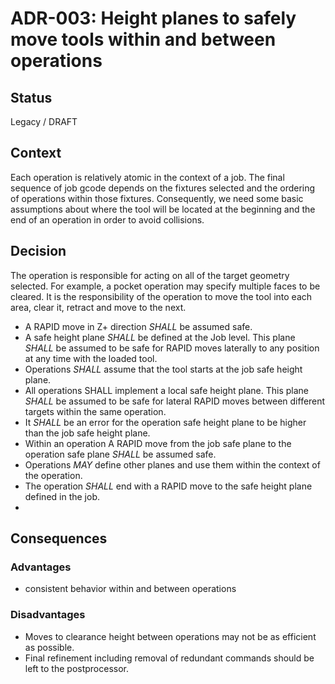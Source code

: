 # ADR-003: Height planes to safely move tools within and between operations

## Status
Legacy / DRAFT

## Context
Each operation is relatively atomic in the context of a job.
The final sequence of job gcode depends on the fixtures selected and the ordering of operations within those fixtures.
Consequently, we need some basic assumptions about where the tool will be located at the beginning and the end of an operation in order to avoid collisions.

## Decision
The operation is responsible for acting on all of the target geometry selected.  For example, a pocket operation may specify multiple faces to be cleared.  It is the responsibility of the operation to move the tool into each area, clear it, retract and move to the next.

- A RAPID move in Z+ direction _SHALL_ be assumed safe.
- A safe height plane _SHALL_ be defined at the Job level.  This plane _SHALL_ be assumed to be safe for RAPID moves laterally to any position at any time with the loaded tool.
- Operations _SHALL_ assume that the tool starts at the job safe height plane.
- All operations SHALL implement a local safe height plane. This plane _SHALL_ be assumed to be safe for lateral RAPID moves between different targets within the same operation.
- It _SHALL_ be an error for the operation safe height plane to be higher than the job safe height plane.
- Within an operation A RAPID move from the job safe plane to the operation safe plane _SHALL_ be assumed safe.
- Operations _MAY_ define other planes and use them within the context of the operation.
- The operation _SHALL_ end with a RAPID move to the safe height plane defined in the job.
- 
## Consequences

### Advantages
- consistent behavior within and between operations

### Disadvantages
- Moves to clearance height between operations may not be as efficient as possible.
- Final refinement including removal of redundant commands should be left to the postprocessor.
